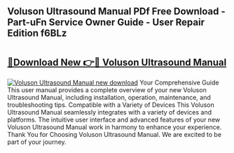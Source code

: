 ## Voluson Ultrasound Manual PDf Free Download - Part-uFn Service Owner Guide - User Repair Edition f6BLz

# <h2><a href="http://bc70676.oget.top/?id=Voluson+Ultrasound+Manual">🔗Download New 👉🔴 Voluson Ultrasound Manual</a></h2>

[![Voluson Ultrasound Manual new download](https://i.imgur.com/5g1atiW.png)](http://bc70676.oget.top/?id=Voluson+Ultrasound+Manual)
Your Comprehensive Guide This user manual provides a complete overview of your new Voluson Ultrasound Manual, including installation, operation, maintenance, and troubleshooting tips. Compatible with a Variety of Devices This Voluson Ultrasound Manual seamlessly integrates with a variety of devices and platforms. The intuitive user interface and advanced features of your new Voluson Ultrasound Manual work in harmony to enhance your experience. Thank You for Choosing Voluson Ultrasound Manual. We are excited to be part of your journey.
